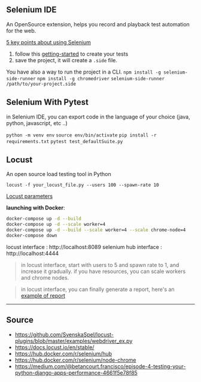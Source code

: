 ## Selenium IDE


An OpenSource extension, helps you record and playback test automation for the web.

[5 key points about using Selenium](./doc/5-key-points-selenium.md)

1. follow this [getting-started](https://www.selenium.dev/selenium-ide/docs/en/introduction/getting-started) to create your tests
2. save the project, it will create a `.side` file.

You have also a way to run the project in a CLI.
`npm install -g selenium-side-runner`
`npm install -g chromedriver`
`selenium-side-runner /path/to/your-project.side`



## Selenium With Pytest

in Selenium IDE, you can export code in the language of your choice (java, python, javascript, etc ..)

`python -m venv env`
`source env/bin/activate`
`pip install -r requirements.txt`
`pytest test_defaultSuite.py`


## Locust

An open source load testing tool in Python

`locust -f your_locust_file.py --users 100 --spawn-rate 10`

[Locust parameters](./doc/locust.md)

**launching with Docker**:

```bash
docker-compose up -d --build
docker-compose up -d --scale worker=4
docker-compose up -d --build --scale worker=4 --scale chrome-node=4
docker-compose down
```

locust interface : http://localhost:8089
selenium hub interface : http://localhost:4444

> in locust interface, start with users to 5 and spawn rate to 1, and increase it gradually. if you have resources, you can scale workers and chrome nodes.

> in locust interface, you can finally generate a report, here's an [example of report](./doc/report_1704247260.7615547.html)

---
## Source

- https://github.com/SvenskaSpel/locust-plugins/blob/master/examples/webdriver_ex.py
- https://docs.locust.io/en/stable/
- https://hub.docker.com/r/selenium/hub
- https://hub.docker.com/r/selenium/node-chrome
- https://medium.com/@betancourt.francisco/episode-4-testing-your-python-django-apps-performance-4661f5e78f85